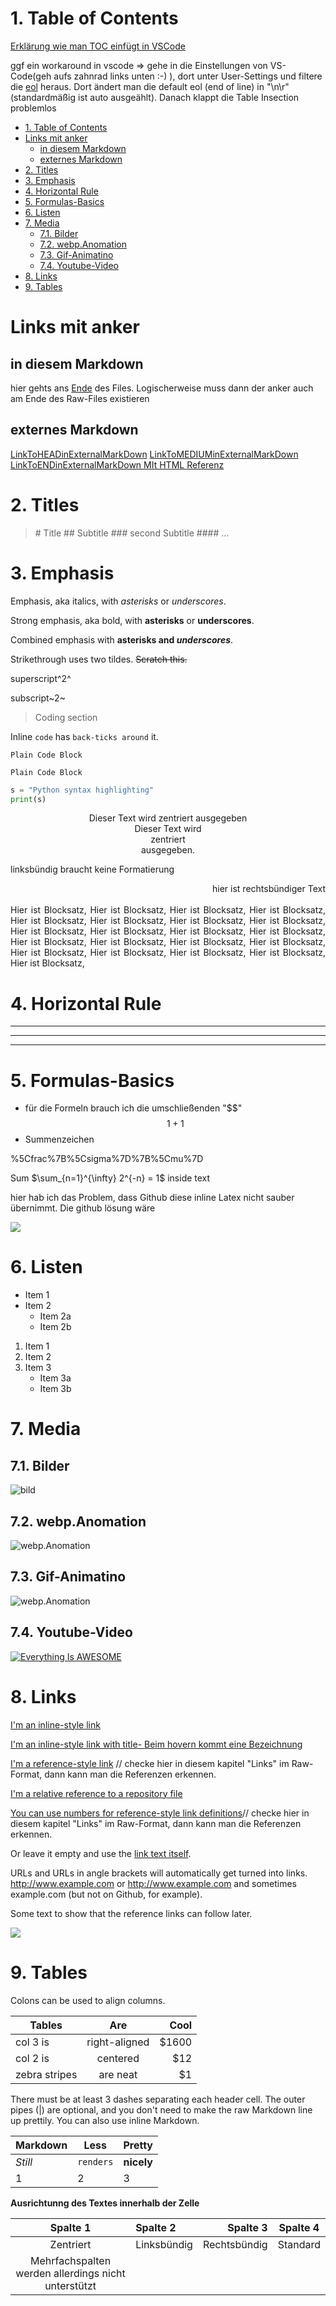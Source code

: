 
# 1. Table of Contents
[Erklärung wie man TOC einfügt in VSCode](https://marketplace.visualstudio.com/items?itemName=AlanWalk.markdown-toc)

ggf ein workaround in vscode => gehe in die Einstellungen von VS-Code(geh aufs zahnrad links unten :-) ), dort unter User-Settings und filtere die [eol](https://github.com/AlanWalk/markdown-toc/issues/65) heraus. Dort ändert man die default eol (end of line) in "\n\r" (standardmäßig ist auto ausgeählt). Danach klappt die Table Insection problemlos

<!-- TOC -->

- [1. Table of Contents](#1-table-of-contents)
- [Links mit anker](#links-mit-anker)
  - [in diesem Markdown](#in-diesem-markdown)
  - [externes Markdown](#externes-markdown)
- [2. Titles](#2-titles)
- [3. Emphasis](#3-emphasis)
- [4. Horizontal Rule](#4-horizontal-rule)
- [5. Formulas-Basics](#5-formulas-basics)
- [6. Listen](#6-listen)
- [7. Media](#7-media)
  - [7.1. Bilder](#71-bilder)
  - [7.2. webp.Anomation](#72-webpanomation)
  - [7.3. Gif-Animatino](#73-gif-animatino)
  - [7.4. Youtube-Video](#74-youtube-video)
- [8. Links](#8-links)
- [9. Tables](#9-tables)

<!-- /TOC -->

# Links mit anker 
## in diesem Markdown

hier gehts ans  [Ende](#pookie) des Files. Logischerweise muss dann der anker auch am Ende des Raw-Files existieren

## externes Markdown
[LinkToHEADinExternalMarkDown](./DestinationMarkDownCheatSheet.md#pookieHead)
[LinkToMEDIUMinExternalMarkDown](./DestinationMarkDownCheatSheet.md#pookieMedium)
[LinkToENDinExternalMarkDown MIt HTML Referenz](./DestinationMarkDownCheatSheet.md#pookieEnd)



# 2. Titles
> \# Title
> \## Subtitle
> \### second Subtitle
> \#### ...


# 3. Emphasis
Emphasis, aka italics, with *asterisks* or _underscores_.

Strong emphasis, aka bold, with **asterisks** or __underscores__.

Combined emphasis with **asterisks and _underscores_**.

Strikethrough uses two tildes. ~~Scratch this.~~

superscript^2^

subscript~2~


> Coding section

Inline `code` has `back-ticks around` it.

```
Plain Code Block
```

`Plain Code Block`

```python
s = "Python syntax highlighting"
print(s)
```

<center>Dieser Text wird zentriert ausgegeben<br>Dieser Text wird <br>zentriert<br> ausgegeben.</center>

linksbündig braucht keine Formatierung

<div style="text-align: right"> hier ist rechtsbündiger Text </div>
<br>




<div style="text-align: justify"> Hier ist Blocksatz, Hier ist Blocksatz, Hier ist Blocksatz, Hier ist Blocksatz, Hier ist Blocksatz, Hier ist Blocksatz, Hier ist Blocksatz, Hier ist Blocksatz, Hier ist Blocksatz, Hier ist Blocksatz, Hier ist Blocksatz, Hier ist Blocksatz, Hier ist Blocksatz, Hier ist Blocksatz, Hier ist Blocksatz, Hier ist Blocksatz, Hier ist Blocksatz, Hier ist Blocksatz, Hier ist Blocksatz, Hier ist Blocksatz, Hier ist Blocksatz,  </div>




# 4. Horizontal Rule


---
***
___

# 5. Formulas-Basics
* für die Formeln brauch ich die umschließenden "\$\$"
  $$1+1$$
* Summenzeichen 

%5Cfrac%7B%5Csigma%7D%7B%5Cmu%7D

Sum $\sum_{n=1}^{\infty} 2^{-n} = 1$ inside text	

hier hab ich das Problem, dass Github diese inline Latex nicht sauber übernimmt. Die github lösung wäre

<img src="https://render.githubusercontent.com/render/math?math=\sum_{n=1}^{\infty} 2^{-n} = 1">

# 6. Listen
* Item 1
* Item 2
    + Item 2a
    + Item 2b

1. Item 1
2. Item 2
3. Item 3
    + Item 3a
    + Item 3b



# 7. Media
## 7.1. Bilder
![bild](./imgs/MarkdownPasterConfigPicture.PNG)
## 7.2. webp.Anomation
![webp.Anomation](./imgs/test.webp)
## 7.3. Gif-Animatino
![webp.Anomation](./imgs/DemoGif.gif)
## 7.4. Youtube-Video
[![Everything Is AWESOME](https://img.youtube.com/vi/StTqXEQ2l-Y/0.jpg)](https://www.youtube.com/watch?v=StTqXEQ2l-Y "Everything Is AWESOME")

# 8. Links
[I'm an inline-style link](https://www.google.com)

[I'm an inline-style link with title- Beim hovern kommt eine Bezeichnung](https://www.google.com "Google's Homepage")

[I'm a reference-style link][Arbitrary case-insensitive reference text] // checke hier in diesem kapitel "Links" im Raw-Format, dann kann man die Referenzen erkennen.

[I'm a relative reference to a repository file](../CheatSheet.md)


[You can use numbers for reference-style link definitions][1]// checke hier in diesem kapitel "Links" im Raw-Format, dann kann man die Referenzen erkennen.

Or leave it empty and use the [link text itself].

URLs and URLs in angle brackets will automatically get turned into links. 
http://www.example.com or <http://www.example.com> and sometimes 
example.com (but not on Github, for example).

Some text to show that the reference links can follow later.

<a href="http://www.google.de"><img src=./imgs/2020-03-31-16-49-13.png></a>


[arbitrary case-insensitive reference text]: https://www.mozilla.org
[1]: http://slashdot.org
[link text itself]: http://www.reddit.com

# 9. Tables

Colons can be used to align columns.

| Tables        | Are           | Cool  |
| ------------- |:-------------:| -----:|
| col 3 is      | right-aligned | $1600 |
| col 2 is      | centered      |   $12 |
| zebra stripes | are neat      |    $1 |

There must be at least 3 dashes separating each header cell.
The outer pipes (|) are optional, and you don't need to make the 
raw Markdown line up prettily. You can also use inline Markdown.

Markdown | Less | Pretty
--- | --- | ---
*Still* | `renders` | **nicely**
1 | 2 | 3

**Ausrichtunng des Textes innerhalb der Zelle**

| Spalte 1 | Spalte 2 | Spalte 3 | Spalte 4 |
| :-: | :- | -: | - |
| Zentriert | Linksbündig | Rechtsbündig | Standard |
|Mehrfachspalten werden allerdings nicht unterstützt|


<a name="pookie"></a>